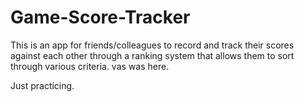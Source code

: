 # Game-Score-Tracker
This is an app for friends/colleagues to record and track their scores against each other through a ranking system that allows them to sort through various criteria.
vas was here.

Just practicing.
